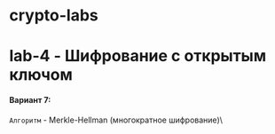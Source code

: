 
# crypto-labs
# lab-4 - Шифрование с открытым ключом

#### Вариант 7:

`Алгоритм` - Merkle-Hellman (многократное шифрование)\


